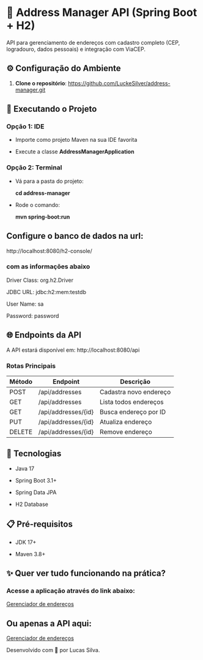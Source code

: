 # 📍 Address Manager API (Spring Boot + H2)

API para gerenciamento de endereços com cadastro completo (CEP, logradouro, dados pessoais) e integração com ViaCEP.

## ⚙️ Configuração do Ambiente
 1. __Clone o repositório__: https://github.com/LuckeSilver/address-manager.git

## 🏃 Executando o Projeto
### Opção 1: IDE

- Importe como projeto Maven na sua IDE favorita

- Execute a classe __AddressManagerApplication__

### Opção 2: Terminal

- Vá para a pasta do projeto:

   __cd address-manager__
   
- Rode o comando: 

   __mvn spring-boot:run__

## Configure o banco de dados na url:

 http://localhost:8080/h2-console/

 ### com as informações abaixo

   Driver Class: org.h2.Driver

   JDBC URL: jdbc:h2:mem:testdb
   
   User Name: sa
   
   Password: password

## 🌐 Endpoints da API
A API estará disponível em: http://localhost:8080/api

### Rotas Principais
| Método | Endpoint                | Descrição                |
|--------|-------------------------|--------------------------|
| POST   | /api/addresses           | Cadastra novo endereço   |
| GET    | /api/addresses           | Lista todos endereços    |
| GET    | /api/addresses/{id}      | Busca endereço por ID    |
| PUT    | /api/addresses/{id}      | Atualiza endereço        |
| DELETE | /api/addresses/{id}      | Remove endereço          |

## 🚀 Tecnologias
- Java 17

- Spring Boot 3.1+

- Spring Data JPA

- H2 Database 

## 📋 Pré-requisitos

- JDK 17+

- Maven 3.8+

## ✨ Quer ver tudo funcionando na prática?

### Acesse a aplicação através do link abaixo:

<a href="https://testevivalucas.netlify.app/" target="_blank">Gerenciador de endereços</a>

## Ou apenas a API aqui:

<a href="https://address-manager-production.up.railway.app/api/addresses" target="_blank">Gerenciador de endereços</a>


Desenvolvido com 💜 por Lucas Silva.